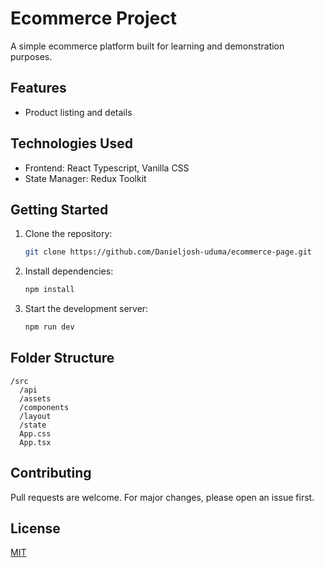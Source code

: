 # Ecommerce Project

A simple ecommerce platform built for learning and demonstration purposes.

## Features

- Product listing and details

## Technologies Used

- Frontend: React Typescript, Vanilla CSS
- State Manager: Redux Toolkit

## Getting Started

1. Clone the repository:
    ```bash
    git clone https://github.com/Danieljosh-uduma/ecommerce-page.git
    ```
2. Install dependencies:
    ```bash
    npm install
    ```
3. Start the development server:
    ```bash
    npm run dev
    ```

## Folder Structure

```
/src
  /api
  /assets
  /components
  /layout
  /state
  App.css
  App.tsx
```

## Contributing

Pull requests are welcome. For major changes, please open an issue first.

## License

[MIT](LICENSE)